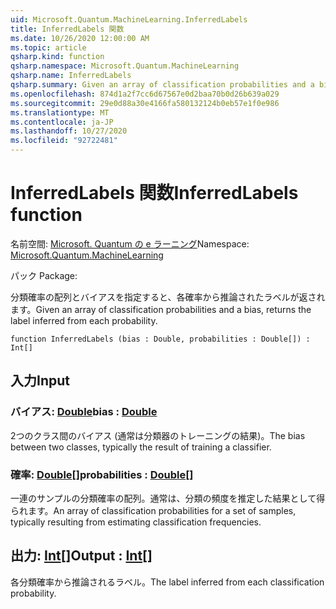 ```yaml
---
uid: Microsoft.Quantum.MachineLearning.InferredLabels
title: InferredLabels 関数
ms.date: 10/26/2020 12:00:00 AM
ms.topic: article
qsharp.kind: function
qsharp.namespace: Microsoft.Quantum.MachineLearning
qsharp.name: InferredLabels
qsharp.summary: Given an array of classification probabilities and a bias, returns the label inferred from each probability.
ms.openlocfilehash: 874d1a2f7cc6d67567e0d2baa70b0d26b639a029
ms.sourcegitcommit: 29e0d88a30e4166fa580132124b0eb57e1f0e986
ms.translationtype: MT
ms.contentlocale: ja-JP
ms.lasthandoff: 10/27/2020
ms.locfileid: "92722481"
---
```

# <a name="inferredlabels-function"></a><span data-ttu-id="61e87-102">InferredLabels 関数</span><span class="sxs-lookup"><span data-stu-id="61e87-102">InferredLabels function</span></span>

<span data-ttu-id="61e87-103">名前空間: [Microsoft. Quantum の e ラーニング](xref:Microsoft.Quantum.MachineLearning)</span><span class="sxs-lookup"><span data-stu-id="61e87-103">Namespace: [Microsoft.Quantum.MachineLearning](xref:Microsoft.Quantum.MachineLearning)</span></span>

<span data-ttu-id="61e87-104">パック [](https://nuget.org/packages/)</span><span class="sxs-lookup"><span data-stu-id="61e87-104">Package: [](https://nuget.org/packages/)</span></span>


<span data-ttu-id="61e87-105">分類確率の配列とバイアスを指定すると、各確率から推論されたラベルが返されます。</span><span class="sxs-lookup"><span data-stu-id="61e87-105">Given an array of classification probabilities and a bias, returns the label inferred from each probability.</span></span>

```qsharp
function InferredLabels (bias : Double, probabilities : Double[]) : Int[]
```


## <a name="input"></a><span data-ttu-id="61e87-106">入力</span><span class="sxs-lookup"><span data-stu-id="61e87-106">Input</span></span>

### <a name="bias--double"></a><span data-ttu-id="61e87-107">バイアス: [Double](xref:microsoft.quantum.lang-ref.double)</span><span class="sxs-lookup"><span data-stu-id="61e87-107">bias : [Double](xref:microsoft.quantum.lang-ref.double)</span></span>

<span data-ttu-id="61e87-108">2つのクラス間のバイアス (通常は分類器のトレーニングの結果)。</span><span class="sxs-lookup"><span data-stu-id="61e87-108">The bias between two classes, typically the result of training a classifier.</span></span>


### <a name="probabilities--double"></a><span data-ttu-id="61e87-109">確率: [Double](xref:microsoft.quantum.lang-ref.double)[]</span><span class="sxs-lookup"><span data-stu-id="61e87-109">probabilities : [Double](xref:microsoft.quantum.lang-ref.double)[]</span></span>

<span data-ttu-id="61e87-110">一連のサンプルの分類確率の配列。通常は、分類の頻度を推定した結果として得られます。</span><span class="sxs-lookup"><span data-stu-id="61e87-110">An array of classification probabilities for a set of samples, typically resulting from estimating classification frequencies.</span></span>



## <a name="output--int"></a><span data-ttu-id="61e87-111">出力: [Int](xref:microsoft.quantum.lang-ref.int)[]</span><span class="sxs-lookup"><span data-stu-id="61e87-111">Output : [Int](xref:microsoft.quantum.lang-ref.int)[]</span></span>

<span data-ttu-id="61e87-112">各分類確率から推論されるラベル。</span><span class="sxs-lookup"><span data-stu-id="61e87-112">The label inferred from each classification probability.</span></span>
